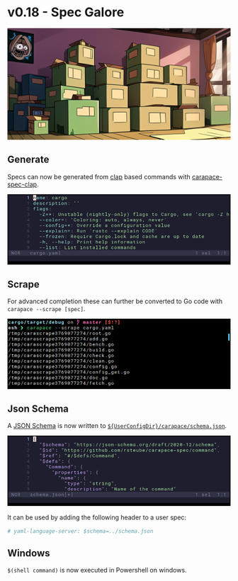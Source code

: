# v0.18 - Spec Galore

![](./v0.18/banner.png)

## Generate

Specs can now be generated from [clap](https://github.com/clap-rs/clap) based commands with [carapace-spec-clap](https://github.com/rsteube/carapace-spec-clap).

![](./v0.18/generate.png)

## Scrape

For advanced completion these can further be converted to Go code with `carapace --scrape [spec]`.

![](./v0.18/scrape.png)

## Json Schema

A [JSON Schema](https://json-schema.org/) is now written to [`${UserConfigDir}/carapace/schema.json`](https://pkg.go.dev/os#UserConfigDir).

![](./v0.18/schema.png)

It can be used by adding the following header to a user spec:

```yaml
# yaml-language-server: $schema=../schema.json
```

## Windows

`$(shell command)` is now executed in Powershell on windows.